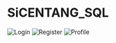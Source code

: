# SiCENTANG_SQL
![Login](https://image.ibb.co/feqgja/Screenshot_20170704_074635.png)
![Register](https://image.ibb.co/c5Hixv/Screenshot_20170704_073545.png)
![Profile](https://image.ibb.co/jJ9wHv/Screenshot_20170704_075127.png)
